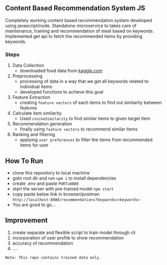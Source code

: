 ## Content Based Recommendation System JS

Completely working content based recommendation system developed using javascript/node. Standalone microservice to takes care of maintenance, training and recommendation of meal based on keywords.
Implemented get api to fetch the recommended items by providing keywords.

### Steps

1. Data Collection
    - downloaded food data from [kaggle.com](https://www.kaggle.com/datasets/shuyangli94/food-com-recipes-and-user-interactions)
2. Preprocessing
    - processing of data in a way that we get all keywords related to individual items
    - developed functions to achieve this goal
3. Feature Extraction
    - creating `feature vectors` of each items to find out similarity between features
4. Calculate item similarity
    - Used `cosineSimilarity` to find similar items to given target item
5. Recommendation generation
    - finally using `feature vectors` to recommend similar items
6. Ranking and filtering
    - applying `user preferences` to filter the items from recommended items for user

## How To Run

-   clone this repository to local machine
-   goto root dir and run `npm i` to install dependencies
-   create .env and paste `PORT=8080`
-   start the server with pre-trained model `npm start`
-   copy paste below link in browser/postman
    `http://localhost:8080/recommendations?keywords=<keywords>`
-   You are good to go...

## Improvement

1. create separate and flexible script to train model through cli
2. incorporation of user profile to show recommendation
3. accuracy of recommendation
4. ....

`Note: This repo contains trained data only.`
